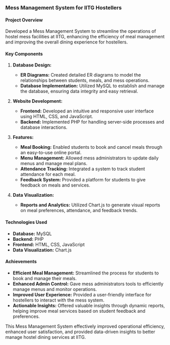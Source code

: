 ### Mess Management System for IITG Hostellers

#### Project Overview
Developed a Mess Management System to streamline the operations of hostel mess facilities at IITG, enhancing the efficiency of meal management and improving the overall dining experience for hostellers.

#### Key Components

1. **Database Design:**
   - **ER Diagrams:** Created detailed ER diagrams to model the relationships between students, meals, and mess operations.
   - **Database Implementation:** Utilized MySQL to establish and manage the database, ensuring data integrity and easy retrieval.

2. **Website Development:**
   - **Frontend:** Developed an intuitive and responsive user interface using HTML, CSS, and JavaScript.
   - **Backend:** Implemented PHP for handling server-side processes and database interactions.

3. **Features:**
   - **Meal Booking:** Enabled students to book and cancel meals through an easy-to-use online portal.
   - **Menu Management:** Allowed mess administrators to update daily menus and manage meal plans.
   - **Attendance Tracking:** Integrated a system to track student attendance for each meal.
   - **Feedback System:** Provided a platform for students to give feedback on meals and services.

4. **Data Visualization:**
   - **Reports and Analytics:** Utilized Chart.js to generate visual reports on meal preferences, attendance, and feedback trends.

#### Technologies Used
- **Database:** MySQL
- **Backend:** PHP
- **Frontend:** HTML, CSS, JavaScript
- **Data Visualization:** Chart.js

#### Achievements
- **Efficient Meal Management:** Streamlined the process for students to book and manage their meals.
- **Enhanced Admin Control:** Gave mess administrators tools to efficiently manage menus and monitor operations.
- **Improved User Experience:** Provided a user-friendly interface for hostellers to interact with the mess system.
- **Actionable Insights:** Offered valuable insights through dynamic reports, helping improve meal services based on student feedback and preferences.

This Mess Management System effectively improved operational efficiency, enhanced user satisfaction, and provided data-driven insights to better manage hostel dining services at IITG.
